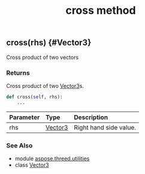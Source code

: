 ﻿---
title: cross method
second_title: Aspose.3D for Python via .NET API References
description: 
type: docs
weight: 50
url: /python-net/aspose.threed.utilities/vector3/cross/
is_root: false
---

## cross(rhs) {#Vector3}

Cross product of two vectors

### Returns 


Cross product of two [Vector3](/3d/python-net/aspose.threed.utilities/vector3)s.


```python
def cross(self, rhs):
    ...
```


| Parameter | Type | Description |
| :- | :- | :- |
| rhs | [Vector3](/3d/python-net/aspose.threed.utilities/vector3) | Right hand side value. |



### See Also
* module [aspose.threed.utilities](../../)
* class [Vector3](/3d/python-net/aspose.threed.utilities/vector3)
